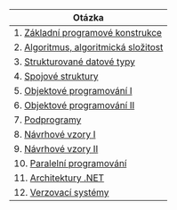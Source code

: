 | Otázka                                                       |
| ------------------------------------------------------------ |
| 1. [Základní programové konstrukce](./PRG/Promene.md)        |
| 2. [Algoritmus, algoritmická složitost](./PRG/Algoritmus.md) |
| 3. [Strukturované datové typy](./PRG/strukturoveDT.md)       |
| 4. [Spojové struktury](./PRG/Spojove.md)                     |
| 5. [Objektové programování I](./PRG/OOP1.md)                 |
| 6. [Objektové programování II](./PRG/OOP2.md)                |
| 7. [Podprogramy](./PRG/Podprogramy.md)                       |
| 8. [Návrhové vzory I](./PRG/NV1.md)                          |
| 9. [Návrhové vzory II](./PRG/NV2.md)                         |
| 10. [Paralelní programování](./PRG/paralel.md)               |
| 11. [Architektury .NET](./PRG/dotnet.md)                     |
| 12. [Verzovací systémy](./PRG/git.md)                        |
